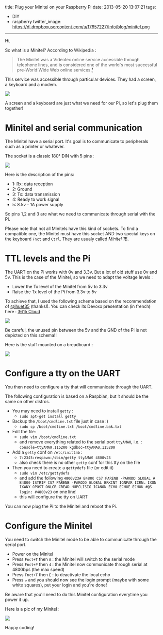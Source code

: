 title: Plug your Minitel on your Raspberry Pi
date: 2013-05-20 13:07:21
tags:
- DIY
- raspberry
twitter_image: https://dl.dropboxusercontent.com/u/17657227/Info/blog/minitel.png
---
Hi,

So what is a Minitel? According to Wikipedia :

> The Minitel was a Videotex online service accessible through telephone lines, and is considered one of the world's most successful pre-World Wide Web online services.[¹](http://en.wikipedia.org/wiki/Minitel) 

This service was accessible through particular devices. They had a screen, a keyboard and a modem.

![](https://dl.dropboxusercontent.com/u/17657227/Info/blog/minitel.jpg)

A screen and a keyboard are just what we need for our Pi, so let's plug them together!

# Minitel and serial communication
The Minitel have a serial port. It's goal is to communicate to peripherals such as a printer or whatever.

The socket is a classic 180° DIN with 5 pins :

![](https://dl.dropboxusercontent.com/u/17657227/Info/blog/dinMinitel.JPG)

Here is the description of the pins:

- 1: Rx: data reception 
- 2: Ground
- 3: Tx: data transmission
- 4: Ready to work signal
- 5: 8.5v - 1A power supply

So pins 1,2 and 3 are what we need to communicate through serial with the Pi.

Please note that not all Minitels have this kind of sockets. To find a compatible one, the Minitel must have this socket AND two special keys on the keyboard `Fnct` and `Ctrl`. They are usualy called *Minitel 1B*.

# TTL levels and the Pi

The UART on the Pi works with 0v and 3.3v. But a lot of old stuff use 0v and 5v. This is the case of the Minitel, so we need to adapt the voltage levels :

- Lower the Tx level of the Minitel from 5v to 3.3v
- Raise the Tx level of the Pi from 3.3v to 5v

To achieve that, I used the following schema based on the recommendation of [@lhuet35](https://twitter.com/lhuet35) (thanks!). You can check its Devoxx presentation (in french) here : [3615 Cloud](http://parleys.com/play/51599a1ee4b0ffdd7e058b6b/chapter0/about)

![](https://dl.dropboxusercontent.com/u/17657227/Info/blog/minitel.png)

Be careful, the unused pin between the 5v and the GND of the Pi is not depicted on this schema!!

Here is the stuff mounted on a breadboard :

![](https://dl.dropboxusercontent.com/u/17657227/Info/blog/minitelProto.JPG)

# Configure a tty on the UART

You then need to configure a tty that will communicate through the UART.

The following configuration is based on a Raspbian, but it should be the same on other distros.

- You may need to install `getty` :
	- `sudo apt-get install getty`
- Backup the `/boot/cmdline.txt` file just in case :)
	- `sudo cp /boot/cmdline.txt /boot/cmdline.bak.txt`
- Edit the file: 
	- `sudo vim /boot/cmdline.txt` 
	- and remove everything related to the serial port `ttyAMA0`, i.e. : `console=ttyAMA0,115200 kgdboc=ttyAMA0,115200`
- Add a `getty` conf on `/etc/inittab` :
	- `7:2345:respawn:/sbin/getty ttyAMA0 4800v23`
	- also check there is no other `getty` conf for this tty on the file
- Then you need to create a `gettydefs` file (or edit it)
	- `sudo vim /etc/gettydefs`
	- and add the following `4800v23# B4800 CS7 PARENB -PARODD GLOBAL # B4800 ISTRIP CS7 PARENB -PARODD GLOBAL BRKINT IGNPAR ICRNL IXON IXANY OPOST ONLCR CREAD HUPCLISIG ICANON ECHO ECHOE ECHOK #@S login: #4800v23` on one line!
	- this will configure the tty on UART

You can now plug the Pi to the Minitel and reboot the Pi.

# Configure the Minitel

You need to switch the Minitel mode to be able to communicate through the serial port.

- Power on the Minitel
- Press `Fnct+T` then `A` : the Minitel will switch to the serial mode
- Press `Fnct+P` then `4` : the Minitel now communicate through serial at 4800bps (the max speed)
- Press `Fnct+T` then `E` : to deactivate the local echo
- Press `↵` and you should now see the login prompt (maybe with some white squares), put your login and you're done!

Be aware that you'll need to do this Minitel configuration everytime you power it up.

Here is a pic of my Minitel :

![](https://dl.dropboxusercontent.com/u/17657227/Info/blog/piMinitel.JPG)

Happy coding!